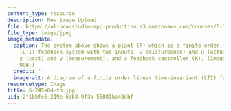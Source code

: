 ```yaml
---
content_type: resource
description: New image Upload
file: https://ol-ocw-studio-app-production.s3.amazonaws.com/courses/6-245-multivariable-control-systems-spring-2004/2f1bbfe6219e6db89f3a55081be43ebf_6-245s04-th.jpg
file_type: image/jpeg
image_metadata:
  caption: The system above shows a plant (P) which is a finite order linear time-invariant
    (LTI) feedback system with two inputs, w (disturbance) and u (actuator), two outputs,
    z (cost) and y (measurement), and a feedback controller (K). (Image courtesy of
    OCW.)
  credit: ''
  image-alt: A diagram of a finite order linear time-invariant (LTI) feedback system.
resourcetype: Image
title: 6-245s04-th.jpg
uid: 2f1bbfe6-219e-6db8-9f3a-55081be43ebf
---
```


